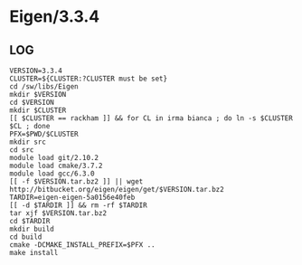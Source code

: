 Eigen/3.3.4
===========

LOG
---

    VERSION=3.3.4
    CLUSTER=${CLUSTER:?CLUSTER must be set}
    cd /sw/libs/Eigen
    mkdir $VERSION
    cd $VERSION
    mkdir $CLUSTER
    [[ $CLUSTER == rackham ]] && for CL in irma bianca ; do ln -s $CLUSTER $CL ; done
    PFX=$PWD/$CLUSTER
    mkdir src
    cd src
    module load git/2.10.2
    module load cmake/3.7.2
    module load gcc/6.3.0
    [[ -f $VERSION.tar.bz2 ]] || wget http://bitbucket.org/eigen/eigen/get/$VERSION.tar.bz2
    TARDIR=eigen-eigen-5a0156e40feb
    [[ -d $TARDIR ]] && rm -rf $TARDIR
    tar xjf $VERSION.tar.bz2
    cd $TARDIR
    mkdir build
    cd build
    cmake -DCMAKE_INSTALL_PREFIX=$PFX ..
    make install

